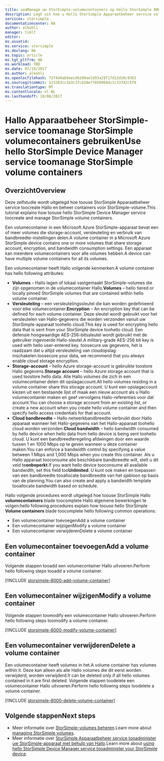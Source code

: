 ```yaml
---
title: aaaManage uw StorSimple-volumecontainers op Hallo StorSimple 8000 series apparaat | Microsoft Docs
description: Legt uit hoe u Hallo StorSimple Apparaatbeheer service volumecontainers tooadd pagina, wijzigen of verwijderen van een volumecontainer kunt gebruiken.
services: storsimple
documentationcenter: NA
author: alkohli
manager: timlt
editor: 
ms.assetid: 
ms.service: storsimple
ms.devlang: NA
ms.topic: article
ms.tgt_pltfrm: NA
ms.workload: TBD
ms.date: 07/19/2017
ms.author: alkohli
ms.openlocfilehash: 7374d4ab9aecd6280ae1d93a29f17d12d28c9362
ms.sourcegitcommit: 523283cc1b3c37c428e77850964dc1c33742c5f0
ms.translationtype: MT
ms.contentlocale: nl-NL
ms.lasthandoff: 10/06/2017
---
```

# <a name="use-hello-storsimple-device-manager-service-toomanage-storsimple-volume-containers"></a><span data-ttu-id="57752-103">Hallo Apparaatbeheer StorSimple-service toomanage StorSimple volumecontainers gebruiken</span><span class="sxs-lookup"><span data-stu-id="57752-103">Use hello StorSimple Device Manager service toomanage StorSimple volume containers</span></span>

## <a name="overview"></a><span data-ttu-id="57752-104">Overzicht</span><span class="sxs-lookup"><span data-stu-id="57752-104">Overview</span></span>
<span data-ttu-id="57752-105">Deze zelfstudie wordt uitgelegd hoe toouse StorSimple Apparaatbeheer service toocreate Hallo en beheer containers voor StorSimple-volume.</span><span class="sxs-lookup"><span data-stu-id="57752-105">This tutorial explains how toouse hello StorSimple Device Manager service toocreate and manage StorSimple volume containers.</span></span>

<span data-ttu-id="57752-106">Een volumecontainer in een Microsoft Azure StorSimple-apparaat bevat een of meer volumes die storage-account, versleuteling en verbruik van bandbreedte-instellingen delen.</span><span class="sxs-lookup"><span data-stu-id="57752-106">A volume container in a Microsoft Azure StorSimple device contains one or more volumes that share storage account, encryption, and bandwidth consumption settings.</span></span> <span data-ttu-id="57752-107">Een apparaat kan meerdere volumecontainers voor alle volumes hebben.</span><span class="sxs-lookup"><span data-stu-id="57752-107">A device can have multiple volume containers for all its volumes.</span></span> 

<span data-ttu-id="57752-108">Een volumecontainer heeft Hallo volgende kenmerken:</span><span class="sxs-lookup"><span data-stu-id="57752-108">A volume container has hello following attributes:</span></span>

* <span data-ttu-id="57752-109">**Volumes** – Hallo lagen of lokaal vastgemaakt StorSimple-volumes die zijn opgenomen in de volumecontainer Hallo.</span><span class="sxs-lookup"><span data-stu-id="57752-109">**Volumes** – hello tiered or locally pinned StorSimple volumes that are contained within hello volume container.</span></span> 
* <span data-ttu-id="57752-110">**Versleuteling** – een versleutelingssleutel die kan worden gedefinieerd voor elke volumecontainer.</span><span class="sxs-lookup"><span data-stu-id="57752-110">**Encryption** – An encryption key that can be defined for each volume container.</span></span> <span data-ttu-id="57752-111">Deze sleutel wordt gebruikt voor het versleutelen van Hallo-gegevens die worden verzonden vanuit uw StorSimple-apparaat toohello cloud.</span><span class="sxs-lookup"><span data-stu-id="57752-111">This key is used for encrypting hello data that is sent from your StorSimple device toohello cloud.</span></span> <span data-ttu-id="57752-112">Een defensie hoogwaardige AES-256-bitssleutel wordt gebruikt met de gebruiker ingevoerde Hallo-sleutel.</span><span class="sxs-lookup"><span data-stu-id="57752-112">A military-grade AES-256 bit key is used with hello user-entered key.</span></span> <span data-ttu-id="57752-113">toosecure uw gegevens, het is raadzaam dat u altijd versleuteling van cloudopslag inschakelen.</span><span class="sxs-lookup"><span data-stu-id="57752-113">toosecure your data, we recommend that you always enable cloud storage encryption.</span></span>
* <span data-ttu-id="57752-114">**Storage-account** – hello Azure storage-account is gebruikte toostore Hallo gegevens.</span><span class="sxs-lookup"><span data-stu-id="57752-114">**Storage account** – hello Azure storage account that is used toostore hello data.</span></span> <span data-ttu-id="57752-115">Alle Hallo volumes die zich in een volumecontainer delen dit opslagaccount.</span><span class="sxs-lookup"><span data-stu-id="57752-115">All hello volumes residing in a volume container share this storage account.</span></span> <span data-ttu-id="57752-116">U kunt een opslagaccount kiezen uit een bestaande lijst of maak een nieuw account als u Hallo volumecontainer maken en geef vervolgens Hallo-referenties voor dat account.</span><span class="sxs-lookup"><span data-stu-id="57752-116">You can choose a storage account from an existing list, or create a new account when you create hello volume container and then specify hello access credentials for that account.</span></span>
* <span data-ttu-id="57752-117">**Cloud bandbreedte** – Hallo netwerkbandbreedte verbruikt door Hallo apparaat wanneer het Hallo-gegevens van het Hallo-apparaat toohello cloud worden verzonden.</span><span class="sxs-lookup"><span data-stu-id="57752-117">**Cloud bandwidth** – hello bandwidth consumed by hello device when hello data from hello device is being sent toohello cloud.</span></span> <span data-ttu-id="57752-118">U kunt een bandbreedteregeling afdwingen door een waarde tussen 1 en 1000 Mbps op te geven wanneer u deze container maken.</span><span class="sxs-lookup"><span data-stu-id="57752-118">You can enforce a bandwidth control by specifying a value between 1 Mbps and 1,000 Mbps when you create this container.</span></span> <span data-ttu-id="57752-119">Als u Hallo apparaat tooconsume alle beschikbare bandbreedte wilt, stelt u dit veld te**onbeperkt**.</span><span class="sxs-lookup"><span data-stu-id="57752-119">If you want hello device tooconsume all available bandwidth, set this field too**Unlimited**.</span></span> <span data-ttu-id="57752-120">U kunt ook maken en toepassen van een bandbreedte tooallocate bandbreedte van het sjabloon op basis van de planning.</span><span class="sxs-lookup"><span data-stu-id="57752-120">You can also create and apply a bandwidth template tooallocate bandwidth based on schedule.</span></span>

<span data-ttu-id="57752-121">Hallo volgende procedures wordt uitgelegd hoe toouse StorSimple Hallo **volumecontainers** blade toocomplete Hallo algemene bewerkingen te volgen:</span><span class="sxs-lookup"><span data-stu-id="57752-121">hello following procedures explain how toouse hello StorSimple **Volume containers** blade toocomplete hello following common operations:</span></span>

* <span data-ttu-id="57752-122">Een volumecontainer toevoegen</span><span class="sxs-lookup"><span data-stu-id="57752-122">Add a volume container</span></span>
* <span data-ttu-id="57752-123">Een volumecontainer wijzigen</span><span class="sxs-lookup"><span data-stu-id="57752-123">Modify a volume container</span></span>
* <span data-ttu-id="57752-124">Een volumecontainer verwijderen</span><span class="sxs-lookup"><span data-stu-id="57752-124">Delete a volume container</span></span>

## <a name="add-a-volume-container"></a><span data-ttu-id="57752-125">Een volumecontainer toevoegen</span><span class="sxs-lookup"><span data-stu-id="57752-125">Add a volume container</span></span>
<span data-ttu-id="57752-126">Volgende stappen tooadd een volumecontainer Hallo uitvoeren.</span><span class="sxs-lookup"><span data-stu-id="57752-126">Perform hello following steps tooadd a volume container.</span></span>

[!INCLUDE [storsimple-8000-add-volume-container](../../includes/storsimple-8000-create-volume-container.md)]

## <a name="modify-a-volume-container"></a><span data-ttu-id="57752-127">Een volumecontainer wijzigen</span><span class="sxs-lookup"><span data-stu-id="57752-127">Modify a volume container</span></span>
<span data-ttu-id="57752-128">Volgende stappen toomodify een volumecontainer Hallo uitvoeren.</span><span class="sxs-lookup"><span data-stu-id="57752-128">Perform hello following steps toomodify a volume container.</span></span>

[!INCLUDE [storsimple-8000-modify-volume-container](../../includes/storsimple-8000-modify-volume-container.md)]

## <a name="delete-a-volume-container"></a><span data-ttu-id="57752-129">Een volumecontainer verwijderen</span><span class="sxs-lookup"><span data-stu-id="57752-129">Delete a volume container</span></span>
<span data-ttu-id="57752-130">Een volumecontainer heeft volumes in het.</span><span class="sxs-lookup"><span data-stu-id="57752-130">A volume container has volumes within it.</span></span> <span data-ttu-id="57752-131">Deze kan alleen als alle Hallo volumes die dit eerst worden verwijderd, worden verwijderd.</span><span class="sxs-lookup"><span data-stu-id="57752-131">It can be deleted only if all hello volumes contained in it are first deleted.</span></span> <span data-ttu-id="57752-132">Volgende stappen toodelete een volumecontainer Hallo uitvoeren.</span><span class="sxs-lookup"><span data-stu-id="57752-132">Perform hello following steps toodelete a volume container.</span></span>

[!INCLUDE [storsimple-8000-delete-volume-container](../../includes/storsimple-8000-delete-volume-container.md)]

## <a name="next-steps"></a><span data-ttu-id="57752-133">Volgende stappen</span><span class="sxs-lookup"><span data-stu-id="57752-133">Next steps</span></span>
* <span data-ttu-id="57752-134">Meer informatie over [StorSimple-volumes beheren](storsimple-8000-manage-volumes-u2.md).</span><span class="sxs-lookup"><span data-stu-id="57752-134">Learn more about [managing StorSimple volumes](storsimple-8000-manage-volumes-u2.md).</span></span> 
* <span data-ttu-id="57752-135">Meer informatie over [StorSimple Apparaatbeheer service tooadminister uw StorSimple-apparaat met behulp van Hallo](storsimple-8000-manager-service-administration.md).</span><span class="sxs-lookup"><span data-stu-id="57752-135">Learn more about [using hello StorSimple Device Manager service tooadminister your StorSimple device](storsimple-8000-manager-service-administration.md).</span></span>

